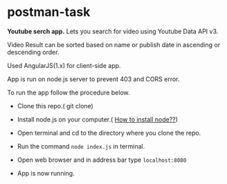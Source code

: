 # postman-task

**Youtube serch app.**
Lets you search for video using Youtube Data API v3.

Video Result can be sorted based on name or publish date in ascending or descending order.

Used AngularJS(1.x) for client-side app.

App is run on node.js server to prevent 403 and CORS error.

To run the app follow the procedure below.

- Clone this repo.( git clone)

- Install node.js on your computer.( [How to install node??](https://nodesource.com/blog/installing-nodejs-tutorial-windows/))

- Open terminal and cd to the directory where you clone the repo.

- Run the command `node index.js` in terminal.

- Open web browser and in address bar type `localhost:8080`

- App is now running.